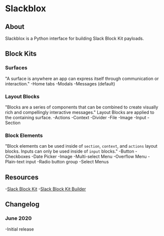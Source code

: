 # Slackblox

## About

Slackblox is a Python interface for building Slack Block Kit payloads.

## Block Kits

### Surfaces

"A surface is anywhere an app can express itself through communication or interaction."
-Home tabs
-Modals
-Messages (default)

### Layout Blocks

"Blocks are a series of components that can be combined to create visually rich and compellingly interactive messages."
Layout Blocks are applied to the containing surface.
-Actions
-Context
-Divider
-File
-Image
-Input
-Section

### Block Elements

"Block elements can be used inside of ``section``, ``context``, and ``actions`` layout blocks. Inputs can only be used inside of ``input`` blocks."
-Button
-Checkboxes
-Date Picker
-Image
-Multi-select Menu
-Overflow Menu
-Plain-text input
-Radio button group
-Select Menus

## Resources

-[Slack Block Kit](https://api.slack.com/block-kit)
-[Slack Block Kit Builder](https://api.slack.com/tools/block-kit-builder)

## Changelog

### June 2020

-Initial release
